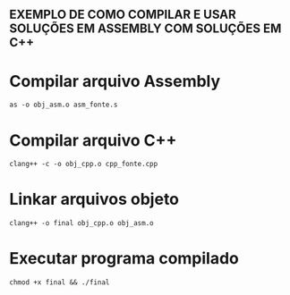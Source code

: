 

## EXEMPLO DE COMO COMPILAR E USAR SOLUÇÕES EM ASSEMBLY COM SOLUÇÕES EM C++

# Compilar arquivo Assembly
`as -o obj_asm.o asm_fonte.s`

# Compilar arquivo C++
`clang++ -c -o obj_cpp.o cpp_fonte.cpp`

# Linkar arquivos objeto
`clang++ -o final obj_cpp.o obj_asm.o`

# Executar programa compilado
`chmod +x final && ./final`
